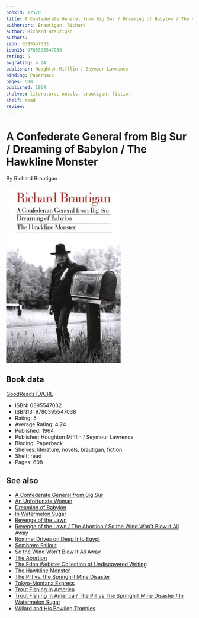 ```yaml
---
bookid: 12570
title: A Confederate General from Big Sur / Dreaming of Babylon / The Hawkline Monster
authorsort: Brautigan, Richard
author: Richard Brautigan
authors: 
isbn: 0395547032
isbn13: 9780395547038
rating: 5
avgrating: 4.24
publisher: Houghton Mifflin / Seymour Lawrence
binding: Paperback
pages: 608
published: 1964
shelves: literature, novels, brautigan, fiction
shelf: read
review: 
---
```


# A Confederate General from Big Sur / Dreaming of Babylon / The Hawkline Monster

By Richard Brautigan

![](../../assets/bookcovers/1661241161l/12570.jpg)

## Book data

[GoodReads ID/URL](https://www.goodreads.com/book/show/12570)

- ISBN: 0395547032
- ISBN13: 9780395547038
- Rating: 5
- Average Rating: 4.24
- Published: 1964
- Publisher: Houghton Mifflin / Seymour Lawrence
- Binding: Paperback
- Shelves: literature, novels, brautigan, fiction
- Shelf: read
- Pages: 608


## See also

- [A Confederate General from Big Sur](A_Confederate_General_from_Big_Sur.md)
- [An Unfortunate Woman](An_Unfortunate_Woman.md)
- [Dreaming of Babylon](Dreaming_of_Babylon.md)
- [In Watermelon Sugar](In_Watermelon_Sugar.md)
- [Revenge of the Lawn](Revenge_of_the_Lawn.md)
- [Revenge of the Lawn / The Abortion / So the Wind Won't Blow it All Away](Revenge_of_the_Lawn_-_The_Abortion_-_So_the_Wind_Wont_Blow_it_All_Away.md)
- [Rommel Drives on Deep Into Egypt](Rommel_Drives_on_Deep_Into_Egypt.md)
- [Sombrero Fallout](Sombrero_Fallout.md)
- [So the Wind Won't Blow It All Away](So_the_Wind_Wont_Blow_It_All_Away.md)
- [The Abortion](The_Abortion.md)
- [The Edna Webster Collection of Undiscovered Writing](The_Edna_Webster_Collection_of_Undiscovered_Writing.md)
- [The Hawkline Monster](The_Hawkline_Monster.md)
- [The Pill vs. the Springhill Mine Disaster](The_Pill_vs_the_Springhill_Mine_Disaster.md)
- [Tokyo-Montana Express](Tokyo-Montana_Express.md)
- [Trout Fishing In America](Trout_Fishing_In_America.md)
- [Trout Fishing in America / The Pill vs. the Springhill Mine Disaster / In Watermelon Sugar](Trout_Fishing_in_America_-_The_Pill_vs_the_Springhill_Mine_Disaster_-_In_Watermelon_Sugar.md)
- [Willard and His Bowling Trophies](Willard_and_His_Bowling_Trophies.md)

